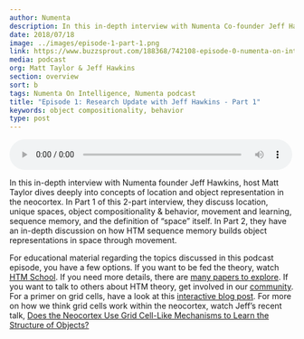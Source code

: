 ```yaml
---
author: Numenta
description: In this in-depth interview with Numenta Co-founder Jeff Hawkins, host Matt Taylor dives deeply into concepts of location and object representation in the neocortex. In Part 1 of this 2-part interview, they discuss location, unique spaces, object compositionality & behavior, movement and learning, sequence memory, and the definition of “space” itself.
date: 2018/07/18
image: ../images/episode-1-part-1.png
link: https://www.buzzsprout.com/188368/742108-episode-0-numenta-on-intelligence-trailer
media: podcast
org: Matt Taylor & Jeff Hawkins
section: overview
sort: b
tags: Numenta On Intelligence, Numenta podcast
title: "Episode 1: Research Update with Jeff Hawkins - Part 1"
keywords: object compositionality, behavior
type: post
---
```


<audio controls preload="metadata" style=" width:500px;"> <source src="https://www.buzzsprout.com/188368/742108-episode-0-numenta-on-intelligence-trailer.mp3" type="audio/mpeg">Your browser does not support the audio element. </audio>

In this in-depth interview with Numenta founder Jeff Hawkins, host Matt Taylor dives deeply into concepts of location and object representation in the neocortex. In Part 1 of this 2-part interview, they discuss location, unique spaces, object compositionality & behavior, movement and learning, sequence memory, and the definition of “space” itself. In Part 2, they have an in-depth discussion on how HTM sequence memory builds object representations in space through movement.

For educational material regarding the topics discussed in this podcast episode, you have a few options. If you want to be fed the theory, watch [HTM School](https://numenta.org/htm-school/). If you need more details, there are [many papers to explore](https://numenta.com/neuroscience-research/research-publications/papers/). If you want to talk to others about HTM theory, get involved in our [community](https://discourse.numenta.org/). For a primer on grid cells, have a look at this [interactive blog post](https://numenta.com/blog/2018/05/25/how-grid-cells-map-space/). For more on how we think grid cells work within the neocortex, watch Jeff’s recent talk, [Does the Neocortex Use Grid Cell-Like Mechanisms to Learn the Structure of Objects?](https://numenta.com/resources/papers-videos-and-more/jeff-hawkins-simons-institute-talk/) 
